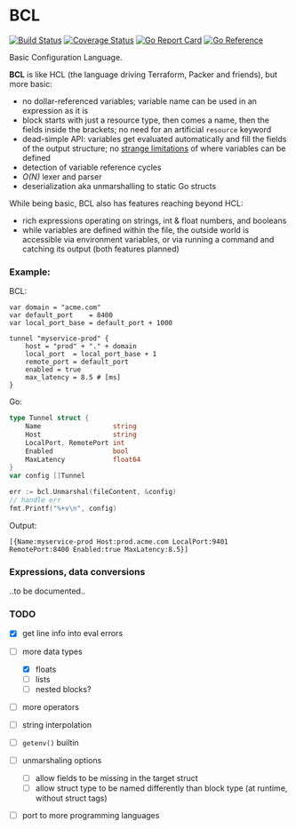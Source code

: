 BCL
===

[![Build Status](https://github.com/wkhere/bcl/actions/workflows/go.yml/badge.svg)](https://github.com/wkhere/bcl/actions/workflows/go.yml)
[![Coverage Status](https://coveralls.io/repos/github/wkhere/bcl/badge.svg?branch=master&kill_cache=1)](https://coveralls.io/github/wkhere/bcl?branch=master)
[![Go Report Card](https://goreportcard.com/badge/github.com/wkhere/bcl)](https://goreportcard.com/report/github.com/wkhere/bcl)
[![Go Reference](https://pkg.go.dev/badge/github.com/wkhere/bcl.svg)](https://pkg.go.dev/github.com/wkhere/bcl)

Basic Configuration Language.

__BCL__ is like HCL (the language driving Terraform, Packer and friends),
but more basic:

* no dollar-referenced variables; variable name can be used in an expression
  as it is
* block starts with just a resource type, then comes a name, then the fields 
  inside the brackets; no need for an artificial `resource` keyword
* dead-simple API: variables get evaluated automatically and fill the fields of
  the output structure;
  no [strange limitations] of where variables can be defined
* detection of variable reference cycles
* _O(N)_ lexer and parser
* deserialization aka unmarshalling to static Go structs

While being basic, BCL also has features reaching beyond HCL:

* rich expressions operating on strings, int & float numbers, and booleans
* while variables are defined within the file, the outside world is accessible
  via environment variables, or via running a command and catching its output
  (both features planned)

### Example:
BCL:
```hcl
var domain = "acme.com"
var default_port    = 8400
var local_port_base = default_port + 1000

tunnel "myservice-prod" {
	host = "prod" + "." + domain
	local_port  = local_port_base + 1
	remote_port = default_port
	enabled = true
	max_latency = 8.5 # [ms]
}
```
Go:
```Go
type Tunnel struct {
	Name                  string
	Host                  string
	LocalPort, RemotePort int
	Enabled               bool
	MaxLatency            float64
}
var config []Tunnel

err := bcl.Unmarshal(fileContent, &config)
// handle err
fmt.Printf("%+v\n", config)

```
Output:
```
[{Name:myservice-prod Host:prod.acme.com LocalPort:9401 RemotePort:8400 Enabled:true MaxLatency:8.5}]
```
### Expressions, data conversions

..to be documented..

### TODO

* [x] get line info into eval errors
* [ ] more data types
  * [x] floats
  * [ ] lists
  * [ ] nested blocks?
* [ ] more operators
* [ ] string interpolation
* [ ] `getenv()` builtin
* [ ] unmarshaling options
  * [ ] allow fields to be missing in the target struct
  * [ ] allow struct type to be named differently than block type
        (at runtime, without struct tags)
* [ ] port to more programming languages


[strange limitations]: https://stackoverflow.com/a/73745980/229154
